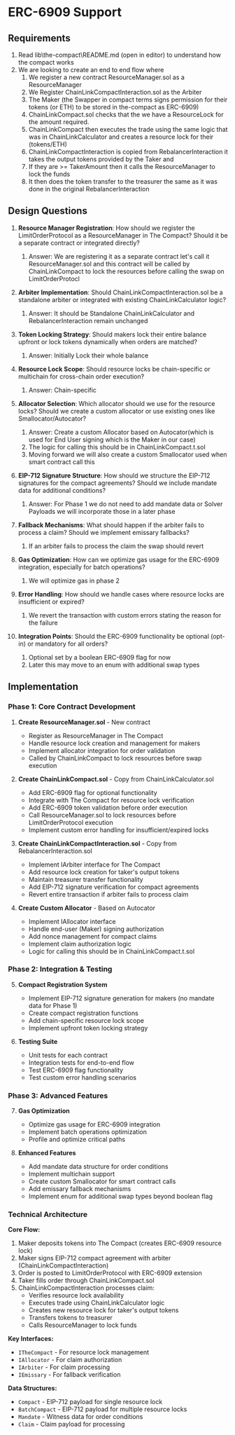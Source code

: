 # ERC-6909 Support

## Requirements

1. Read lib\the-compact\README.md (open in editor) to understand how the compact works
2. We are looking to create an end to end flow where
   1. We register a new contract ResourceManager.sol as a ResourceManager
   2. We Register ChainLinkCompactInteraction.sol as the Arbiter
   3. The Maker (the Swapper in compact terms signs permission for their tokens (or ETH) to be stored in the-compact as ERC-6909)
   4. ChainLinkCompact.sol checks that the we have a ResourceLock for the amount required.
   5. ChainLinkCompact then executes the trade using the same logic that was in ChainLinkCalculator and creates a resource lock for their (tokens/ETH)
   6. ChainLinkCompactInteraction is copied from RebalancerInteraction it takes the output tokens provided by the Taker and
   7. If they are >= TakerAmount then it calls the ResourceManager to lock the funds
   8. It then does the token transfer to the treasurer the same as it was done in the original RebalancerInteraction

## Design Questions

1. **Resource Manager Registration**: How should we register the LimitOrderProtocol as a ResourceManager in The Compact? Should it be a separate contract or integrated directly?

   1. Answer: We are registering it as a separate contract let's call it ResourceManager.sol and this contract will be called by ChainLinkCompact to lock the resources before calling the swap on LimitOrderProtocl

2. **Arbiter Implementation**: Should ChainLinkCompactInteraction.sol be a standalone arbiter or integrated with existing ChainLinkCalculator logic?

   1. Answer: It should be Standalone ChainLinkCalculator and RebalancerInteraction remain unchanged

3. **Token Locking Strategy**: Should makers lock their entire balance upfront or lock tokens dynamically when orders are matched?

   1. Answer: Initially Lock their whole balance

4. **Resource Lock Scope**: Should resource locks be chain-specific or multichain for cross-chain order execution?

   1. Answer: Chain-specific

5. **Allocator Selection**: Which allocator should we use for the resource locks? Should we create a custom allocator or use existing ones like Smallocator/Autocator?

   1. Answer: Create a custom Allocator based on Autocator(which is used for End User signing which is the Maker in our case)
   2. The logic for calling this should be in ChainLinkCompact.t.sol
   3. Moving forward we will also create a custom Smallocator used when smart contract call this

6. **EIP-712 Signature Structure**: How should we structure the EIP-712 signatures for the compact agreements? Should we include mandate data for additional conditions?

   1. Answer: For Phase 1 we do not need to add mandate data or Solver Payloads we will incorporate those in a later phase

7. **Fallback Mechanisms**: What should happen if the arbiter fails to process a claim? Should we implement emissary fallbacks?

   1. If an arbiter fails to process the claim the swap should revert

8. **Gas Optimization**: How can we optimize gas usage for the ERC-6909 integration, especially for batch operations?

   1. We will optimize gas in phase 2

9. **Error Handling**: How should we handle cases where resource locks are insufficient or expired?

   1. We revert the transaction with custom errors stating the reason for the failure

10. **Integration Points**: Should the ERC-6909 functionality be optional (opt-in) or mandatory for all orders?
    1. Optional set by a boolean ERC-6909 flag for now
    2. Later this may move to an enum with additional swap types

## Implementation

### Phase 1: Core Contract Development

1. **Create ResourceManager.sol** - New contract

   - Register as ResourceManager in The Compact
   - Handle resource lock creation and management for makers
   - Implement allocator integration for order validation
   - Called by ChainLinkCompact to lock resources before swap execution

2. **Create ChainLinkCompact.sol** - Copy from ChainLinkCalculator.sol

   - Add ERC-6909 flag for optional functionality
   - Integrate with The Compact for resource lock verification
   - Add ERC-6909 token validation before order execution
   - Call ResourceManager.sol to lock resources before LimitOrderProtocol execution
   - Implement custom error handling for insufficient/expired locks

3. **Create ChainLinkCompactInteraction.sol** - Copy from RebalancerInteraction.sol

   - Implement IArbiter interface for The Compact
   - Add resource lock creation for taker's output tokens
   - Maintain treasurer transfer functionality
   - Add EIP-712 signature verification for compact agreements
   - Revert entire transaction if arbiter fails to process claim

4. **Create Custom Allocator** - Based on Autocator
   - Implement IAllocator interface
   - Handle end-user (Maker) signing authorization
   - Add nonce management for compact claims
   - Implement claim authorization logic
   - Logic for calling this should be in ChainLinkCompact.t.sol

### Phase 2: Integration & Testing

5. **Compact Registration System**

   - Implement EIP-712 signature generation for makers (no mandate data for Phase 1)
   - Create compact registration functions
   - Add chain-specific resource lock scope
   - Implement upfront token locking strategy

6. **Testing Suite**
   - Unit tests for each contract
   - Integration tests for end-to-end flow
   - Test ERC-6909 flag functionality
   - Test custom error handling scenarios

### Phase 3: Advanced Features

7. **Gas Optimization**

   - Optimize gas usage for ERC-6909 integration
   - Implement batch operations optimization
   - Profile and optimize critical paths

8. **Enhanced Features**
   - Add mandate data structure for order conditions
   - Implement multichain support
   - Create custom Smallocator for smart contract calls
   - Add emissary fallback mechanisms
   - Implement enum for additional swap types beyond boolean flag

### Technical Architecture

**Core Flow:**

1. Maker deposits tokens into The Compact (creates ERC-6909 resource lock)
2. Maker signs EIP-712 compact agreement with arbiter (ChainLinkCompactInteraction)
3. Order is posted to LimitOrderProtocol with ERC-6909 extension
4. Taker fills order through ChainLinkCompact.sol
5. ChainLinkCompactInteraction processes claim:
   - Verifies resource lock availability
   - Executes trade using ChainLinkCalculator logic
   - Creates new resource lock for taker's output tokens
   - Transfers tokens to treasurer
   - Calls ResourceManager to lock funds

**Key Interfaces:**

- `ITheCompact` - For resource lock management
- `IAllocator` - For claim authorization
- `IArbiter` - For claim processing
- `IEmissary` - For fallback verification

**Data Structures:**

- `Compact` - EIP-712 payload for single resource lock
- `BatchCompact` - EIP-712 payload for multiple resource locks
- `Mandate` - Witness data for order conditions
- `Claim` - Claim payload for processing
